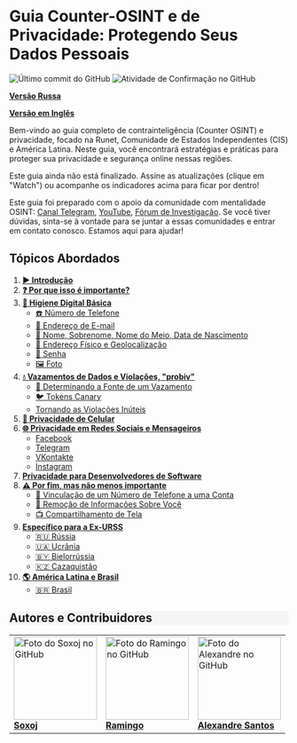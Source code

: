 # Guia Counter-OSINT e de Privacidade: Protegendo Seus Dados Pessoais

![Último commit do GitHub](https://img.shields.io/github/last-commit/alexandresantosal91/counter-osint-guide-pt-br?label=Última%20Atualização)
![Atividade de Confirmação no GitHub](https://img.shields.io/github/commit-activity/m/alexandresantosal91/counter-osint-guide-pt-br?color=yellow&label=Frequência%20de%20Atualização)

**[Versão Russa](https://github.com/soxoj/counter-osint-guide-ru)** 

**[Versão em Inglês](https://github.com/soxoj/counter-osint-guide-en)**

Bem-vindo ao guia completo de contrainteligência (Counter OSINT) e privacidade, focado na Runet, Comunidade de Estados Independentes (CIS) e América Latina. Neste guia, você encontrará estratégias e práticas para proteger sua privacidade e segurança online nessas regiões.

Este guia ainda não está finalizado. Assine as atualizações (clique em "Watch") ou acompanhe os indicadores acima para ficar por dentro!

Este guia foi preparado com o apoio da comunidade com mentalidade OSINT: [Canal Telegram](https://t.me/osint_mindset), [YouTube](https://www.youtube.com/@osint_mindset), [Fórum de Investigação](https://t.me/+GMxoDCvLO0k0MWRi). Se você tiver dúvidas, sinta-se à vontade para se juntar a essas comunidades e entrar em contato conosco. Estamos aqui para ajudar!

## Tópicos Abordados

1. [**▶️ Introdução**](./pages/1-introducao.md)
2. [**❓ Por que isso é importante?**](./pages/2-por-que-isso-e-importante.md)
3. [**🛁 Higiene Digital Básica**](./pages/3-higiene-digital-basica.md)
    - [☎️ Número de Telefone](./pages/4-numero-de-telefone.md)
    - [📧 Endereço de E-mail]()
    - [📛 Nome, Sobrenome, Nome do Meio, Data de Nascimento]()
    - [📍 Endereço Físico e Geolocalização]()
    - [🔑 Senha]()
    - [🖼️ Foto]()
4. [**💧 Vazamentos de Dados e Violações, "probiv"**]()
    - [🔎 Determinando a Fonte de um Vazamento]()
    - [🐦 Tokens Canary]()
    - [Tornando as Violações Inúteis]()
5. [**📱 Privacidade de Celular**]()
6. [**🌐 Privacidade em Redes Sociais e Mensageiros**]()
    - [Facebook]()
    - [Telegram]()
    - [VKontakte]()
    - [Instagram]()
7. [**Privacidade para Desenvolvedores de Software**]()
8. [**⚠️ Por fim, mas não menos importante**]()
    - [🔗 Vinculação de um Número de Telefone a uma Conta]()
    - [🚫 Remoção de Informações Sobre Você]()
    - [📺 Compartilhamento de Tela]()
9. [**Específico para a Ex-URSS**]()
    - [🇷🇺 Rússia]()
    - [🇺🇦 Ucrânia]()
    - [🇧🇾 Bielorrússia]()
    - [🇰🇿 Cazaquistão]()
10. [**🌎 América Latina e Brasil**]()
    - [🇧🇷 Brasil]()

<h2 style="background-color: #F5F5F5;">Autores e Contribuidores</h2>

<table>
  <tr>
    <td>
      <a href="https://github.com/soxoj">
        <img src="https://avatars.githubusercontent.com/u/31013580?v=4" alt="Foto do Soxoj no GitHub" width="150px"/>
        <br><b>Soxoj</b>
      </a>
    </td>
    <td>
      <a href="https://github.com/soxoj">
        <img src="https://avatars.githubusercontent.com/u/28706121?v=4" alt="Foto do Ramingo no GitHub" width="150px"/>
        <br><b>Ramingo</b>
      </a>
    </td>
    <td>
      <a href="https://github.com/alexandresantosal91">
        <img src="https://avatars.githubusercontent.com/u/122564125?s=400&u=89b5e90a309d06830dcac867a6a5a8e2940ff693&v=4" alt="Foto do Alexandre no GitHub" width="150px"/>
        <br><b>Alexandre Santos</b>
      </a>
    </td>
  </tr>
</table>




  
